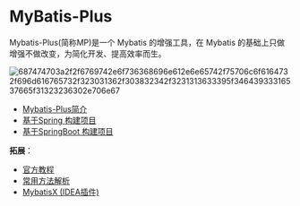 # MyBatis-Plus

Mybatis-Plus(简称MP)是一个 Mybatis 的增强工具，在 Mybatis 的基础上只做增强不做改变，为简化开发、提高效率而生。

![687474703a2f2f6769742e6f736368696e612e6e65742f75706c6f6164732f696d616765732f323031362f303832342f3231313633395f34643933316537665f31323236302e706e67](https://fastly.jsdelivr.net/gh/LetengZzz/img@main/Two-C/img/Java/202302261311039.png)

- [Mybatis-Plus简介](Overview.md)
- [基于Spring 构建项目](Spring/index.md)
- [基于SpringBoot 构建项目](SpringBoot/index.md)

**拓展**：

- [官方教程](https://baomidou.com/pages/24112f/)
- [常用方法解析](Methods/index.md)
- [MybatisX (IDEA插件)](../../Tools/IDE/IDEA/Plugins/MybatisX.md)
